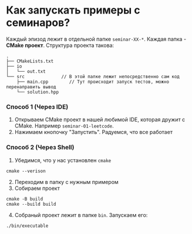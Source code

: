 # Как запускать примеры с семинаров?
Каждый эпизод лежит в отдельной папке `seminar-XX-*`. Каждая папка - **CMake проект**. Структура проекта такова:
```
.
├── CMakeLists.txt
├── io
│   └── out.txt
└── src              // В этой папке лежит непосредственно сам код
    ├── main.cpp        // Тут происходит запуск тестов, можно перенаправить вывод 
    └── solution.hpp
```
### Способ 1 (Через IDE)
1. Открываем CMake проект в нашей любимой IDE, которая дружит с CMake. Например `seminar-01-leetcode`.
2. Нажимаем кнопочку "Запустить". Радуемся, что все работает

### Способ 2 (Через Shell)
1. Убедимся, что у нас установлен `cmake`
```
cmake --verison
```
2. Переходим в папку с нужным примером
3. Собираем проект
```
cmake -B build
cmake --build build
```
4. Собраный проект лежит в папке `bin`. Запускаем его:
```
./bin/executable
```
